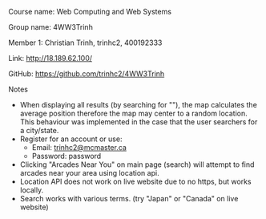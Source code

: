 Course name: Web Computing and Web Systems

Group name: 4WW3Trinh

Member 1: Christian Trinh, trinhc2, 400192333

Link: http://18.189.62.100/

GitHub: https://github.com/trinhc2/4WW3Trinh

Notes
 * When displaying all results (by searching for ""), the map calculates the average position therefore the map may center to a random location. This behaviour was implemented in the case that the user searchers for a city/state.
 * Register for an account or use:
   * Email: trinhc2@mcmaster.ca
   * Password: password
 * Clicking "Arcades Near You" on main page (search) will attempt to find arcades near your area using location api.
 * Location API does not work on live website due to no https, but works locally.
 * Search works with various terms. (try "Japan" or "Canada" on live website)